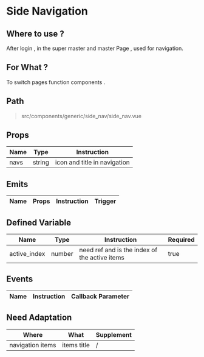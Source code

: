# Side Navigation

## Where to use ?

After login , in the super master and master Page , used for navigation.

## For What ?

To switch pages function components .

## Path 

> src/components/generic/side_nav/side_nav.vue

## Props

| Name | Type | Instruction |
|------|------|-------------|
| navs |  string  | icon and title in navigation |

## Emits

| Name | Props | Instruction | Trigger |
|------|------|--------------|---------|

## Defined Variable

| Name | Type | Instruction | Required |
|------|------|-------------|----------|
| active_index | number | need ref and is the index of the active items | true |

## Events

| Name | Instruction | Callback Parameter |
|------|-------------|--------------------|


## Need Adaptation

| Where | What | Supplement | 
|-------|------|------------|
| navigation items | items title | / |